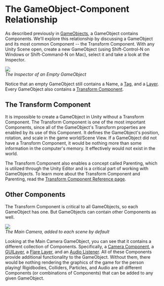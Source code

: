 The GameObject-Component Relationship
=====================================


As described previously in [GameObjects](GameObjects), a GameObject contains Components.  We'll explore this relationship by discussing a GameObject and its most common Component -- the <span class=component>Transform</span> Component.  With any Unity Scene open, create a new GameObject (using <span class=menu>Shift-Control-N</span> on Windows or <span class=menu>Shift-Command-N</span> on Mac), select it and take a look at the <span class=keyword>Inspector</span>.

![](http://docwiki.hq.unity3d.com/uploads/Main/EmptyGO.png)  
_The Inspector of an Empty GameObject_

Notice that an empty GameObject still contains a Name, a [Tag](Tags), and a [Layer](Layers). Every GameObject also contains a [Transform Component](class-Transform). 


The Transform Component
-----------------------


It is impossible to create a GameObject in Unity without a Transform Component. The Transform Component is one of the most important Components, since all of the GameObject's Transform properties are enabled by its use of this Component.  It defines the GameObject's position, rotation, and scale in the game world/Scene View.  If a GameObject did not have a Transform Component, it would be nothing more than some information in the computer's memory.  It effectively would not exist in the world.

The Transform Component also enables a concept called <span class=keyword>Parenting</span>, which is utilized through the <span class=keyword>Unity Editor</span> and is a critical part of working with GameObjects. To learn more about the Transform Component and Parenting, read the [Transform Component Reference page](class-Transform).


Other Components
----------------


The Transform Component is critical to all GameObjects, so each GameObject has one. But GameObjects can contain other Components as well.

![](http://docwiki.hq.unity3d.com/uploads/Main/GameObject-maincamera.png)  
_The Main Camera, added to each scene by default_

Looking at the Main Camera GameObject, you can see that it contains a different collection of Components.  Specifically, a [Camera Component](class-Camera), a [GUILayer](class-GUILayer), a [Flare Layer](class-FlareLayer), and an [Audio Listener](class-AudioListener).  All of these Components provide additional functionality to the GameObject.  Without them, there would be nothing rendering the graphics of the game for the person playing!  Rigidbodies, Colliders, Particles, and Audio are all different Components (or combinations of Components) that can be added to any given GameObject.

